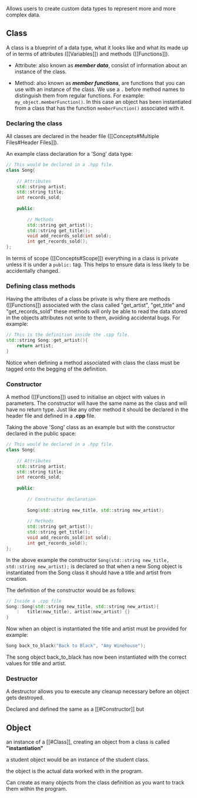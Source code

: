 Allows users to create custom data types to represent more and more complex data.

## Class

A class is a blueprint of a data type, what it looks like and what its made up of in terms of attributes ([[Variables]]) and methods ([[Functions]]).

-	Attribute: also known as **_member data_**, consist of information about an instance of the class.

-	Method: also known as **_member functions_**, are functions that you can use with an instance of the class. We use a `.` before method names to distinguish them from regular functions. For example: `my_object.memberFunction()`. In this case an object has been instantiated from a class that has the function `memberFunction()` associated with it.

### Declaring the class
All classes are declared in the header file ([[Concepts#Multiple Files#Header Files]]). 

An example class declaration for a 'Song' data type:
```cpp
// This would be declared in a .hpp file.
class Song{
	
	// Attributes
	std::string artist;
	std::string title;
	int records_sold;
	
	public:
		
		// Methods
		std::string get_artist();
		std::string get_title();
		void add_records_sold(int sold);
		int get_records_sold();
};
```

In terms of scope ([[Concepts#Scope]]) everything in a class is private unless it is under a `public:` tag. This helps to ensure data is less likely to be accidentally changed. 

### Defining class methods
Having the attributes of a class be private is why there are methods ([[Functions]]) associated with the class called "get_artist", "get_title" and "get_records_sold" these methods will only be able to read the data stored in the objects attributes not write to them, avoiding accidental bugs.  For example:

```cpp
// This is the definition inside the .cpp file.
std::string Song::get_artist(){
	return artist;
}
```

Notice when defining a method associated with class the class must be tagged onto the begging of the definition.

### Constructor

A method ([[Functions]]) used to initialise an object with values in parameters. The constructor will have the same name as the class and will have no return type.
Just like any other method it should be declared in the header file and defined in a **.cpp** file.

Taking the above 'Song' class as an example but with the constructor declared in the public space:
```cpp
// This would be declared in a .hpp file.
class Song{
	
	// Attributes
	std::string artist;
	std::string title;
	int records_sold;
	
	public:
		
		// Constructor declaration
		
		Song(std::string new_title, std::string new_artist);
		
		// Methods
		std::string get_artist();
		std::string get_title();
		void add_records_sold(int sold);
		int get_records_sold();
};
```

In the above example the constructor `Song(std::string new_title, std::string new_artist);` is declared so that when a new Song object is instantiated from the Song class it should have a title and artist from creation.

The definition of the constructor would be as follows:

```cpp
// Inside a .cpp file
Song::Song(std::string new_title, std::string new_artist){
	:	title(new_title), artist(new_artist) {}
}
```

Now when an object is instantiated the title and artist must be provided for example:

```cpp
Song back_to_black("Back to Black", "Amy Winehouse");
```
The song object back_to_black has now been instantiated with the correct values for title and artist.
### Destructor

A destructor allows you to execute any cleanup necessary before an object gets destroyed.

Declared and defined the same as a [[#Constructor]] but

## Object

an instance of a [[#Class]], creating an object from a class is called **"instantiation"**

a student object would be an instance of the student class.

the object is the actual data worked with in the program.

Can create as many objects from the class definition as you want to track them within the program. 

